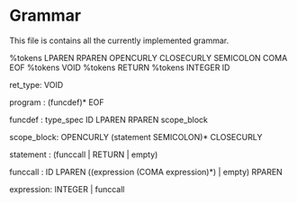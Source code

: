 # Grammar

This file is contains all the currently implemented grammar.

%tokens LPAREN RPAREN OPENCURLY CLOSECURLY SEMICOLON COMA EOF
%tokens VOID
%tokens RETURN
%tokens INTEGER ID


ret_type: VOID

program : (funcdef)* EOF

funcdef : type_spec ID LPAREN RPAREN scope_block

scope_block: OPENCURLY (statement SEMICOLON)* CLOSECURLY

statement : (funccall
            | RETURN
            | empty)



funccall : ID LPAREN ((expression (COMA expression)*) | empty) RPAREN

expression: INTEGER | funccall
